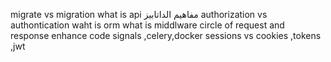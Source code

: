 migrate vs migration
what is api 
مفاهيم الداتابيز
authorization vs authontication
waht is orm 
what is middlware 
circle of request and response
enhance code 
signals ,celery,docker
sessions vs cookies ,tokens ,jwt
 
